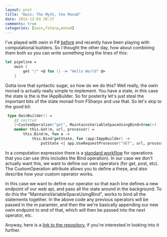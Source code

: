 ```yaml
---
layout: post
title: "Owin: The Myth, the Monad"
date: 2013-12-03 20:37
comments: true
categories: [owin,fsharp,monad]
---
```

I've played with owin in F# [before](https://github.com/simonhdickson/Bar) and recently have been playing with computational builders. So I thought the other day, how about combining them both so you can write something long the lines of this:

``` fsharp Owin Monad
let pipeline =
    owin {
        get "/" <@ fun () -> "Hello World" @>
    }
```

Gotta love that syntactic sugar, so how do we do this? Well really, the owin monad is actually really simple to implement. You have a state, in this case the state is the is the IAppBuilder. So for posterity let's just steal the important bits of the state monad from FSharpx and use that. So let's skip to the good bit:

``` fsharp OwinBuilder
 type OwinBuilder() =
    // omitted
    [<CustomOperation("get", MaintainsVariableSpaceUsingBind=true)>]
    member this.Get(m, url, processor) =
        this.Bind(m, fun a ->
            this.Bind(getState, fun (app:IAppBuilder) ->
                putState <| app.UseRequestProcessor("GET", url, processor)))
```

In a computation expression there is a [standard workflow](http://msdn.microsoft.com/en-us/library/dd233182.aspx) for operations that you can use (this includes the Bind operation). In our case we don't actually want this, we want to define our own operators (for get, post, etc). The CustomOperation attribute allows you to define a these, and also describe how your custom operator works.

In this case we want to define our operator so that each line defines a new endpoint of our web api, and pass all the state around in the background. To do this the "MaintainsVariableSpaceUsingBind", works to bind all the statements together. In the above code any previous operators will be passed in the m paramter, and then the we're basically appending our new owin endpoint to end of that, which will then be passed into the next operator, etc.

Anyway, here is a [link to the repository](https://github.com/simonhdickson/OwinBuilder), if you're interested in looking into it further.